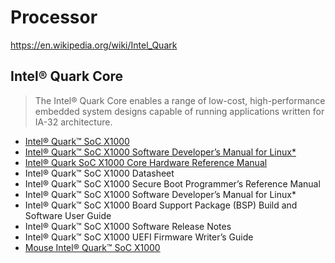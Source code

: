 Processor
==


https://en.wikipedia.org/wiki/Intel_Quark

## Intel® Quark Core

> The Intel® Quark Core enables a range of low-cost, high-performance embedded
system designs capable of running applications written for IA-32 architecture.

- [Intel® Quark™ SoC X1000](http://www.intel.com/content/www/us/en/embedded/products/quark/overview.html)
- [Intel® Quark™ SoC X1000 Software Developer’s Manual for Linux*](http://www.intel.com/content/www/us/en/embedded/products/quark/quark-x1000-linux-sw-developers-manual.html)
- [Intel® Quark SoC X1000 Core Hardware Reference Manual](https://communities.intel.com/servlet/JiveServlet/previewBody/21825-102-2-25117/Intel%20Quark%20Core%20HWRefMan_001.pdf)
- Intel® Quark™ SoC X1000 Datasheet
- Intel® Quark™ SoC X1000 Secure Boot Programmer’s Reference Manual
- Intel® Quark™ SoC X1000 Software Developer’s Manual for Linux*
- Intel® Quark™ SoC X1000 Board Support Package (BSP) Build and Software User Guide
- Intel® Quark™ SoC X1000 Software Release Notes
- Intel® Quark™ SoC X1000 UEFI Firmware Writer’s Guide
- [Mouse Intel® Quark™ SoC X1000](http://www.mouser.mx/new/intel/intel-quark-x1000/)

